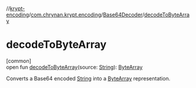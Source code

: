 //[krypt-encoding](../../../index.md)/[com.chrynan.krypt.encoding](../index.md)/[Base64Decoder](index.md)/[decodeToByteArray](decode-to-byte-array.md)

# decodeToByteArray

[common]\
open fun [decodeToByteArray](decode-to-byte-array.md)(source: [String](https://kotlinlang.org/api/latest/jvm/stdlib/kotlin/-string/index.html)): [ByteArray](https://kotlinlang.org/api/latest/jvm/stdlib/kotlin/-byte-array/index.html)

Converts a Base64 encoded [String](https://kotlinlang.org/api/latest/jvm/stdlib/kotlin/-string/index.html) into a [ByteArray](https://kotlinlang.org/api/latest/jvm/stdlib/kotlin/-byte-array/index.html) representation.
